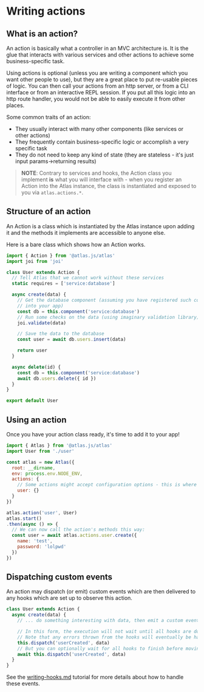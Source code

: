 # Writing actions

## What is an action?

An action is basically what a controller in an MVC architecture is. It is the glue that interacts with various services and other actions to achieve some business-specific task.

Using actions is optional (unless you are writing a component which you want other people to use), but they are a great place to put re-usable pieces of logic. You can then call your actions from an http server, or from a CLI interface or from an interactive REPL session. If you put all this logic into an http route handler, you would not be able to easily execute it from other places.

Some common traits of an action:

- They usually interact with many other components (like services or other actions)
- They frequently contain business-specific logic or accomplish a very specific task
- They do not need to keep any kind of state (they are stateless - it's just input params->returning results)

> **NOTE**: Contrary to services and hooks, the Action class you implement **is** what you will interface with - when you register an Action into the Atlas instance, the class is instantiated and exposed to you via `atlas.actions.*`.

## Structure of an action

An Action is a class which is instantiated by the Atlas instance upon adding it and the methods it implements are accessible to anyone else.

Here is a bare class which shows how an Action works.

```js
import { Action } from '@atlas.js/atlas'
import joi from 'joi'

class User extends Action {
  // Tell Atlas that we cannot work without these services
  static requires = ['service:database']

  async create(data) {
    // Get the database component (assuming you have registered such component
    // into your app)
    const db = this.component('service:database')
    // Run some checks on the data (using imaginary validation library)
    joi.validate(data)

    // Save the data to the database
    const user = await db.users.insert(data)

    return user
  }

  async delete(id) {
    const db = this.component('service:database')
    await db.users.delete({ id })
  }
}

export default User
```

## Using an action

Once you have your action class ready, it's time to add it to your app!

```js
import { Atlas } from '@atlas.js/atlas'
import User from './user'

const atlas = new Atlas({
  root: __dirname,
  env: process.env.NODE_ENV,
  actions: {
    // Some actions might accept configuration options - this is where you would put them!
    user: {}
  }
})

atlas.action('user', User)
atlas.start()
.then(async () => {
  // We can now call the action's methods this way:
  const user = await atlas.actions.user.create({
    name: 'test',
    password: 'lolpwd'
  })
})
```

## Dispatching custom events

An action may dispatch (or emit) custom events which are then delivered to any hooks which are set up to observe this action.

```js
class User extends Action {
  async create(data) {
    // ... do something interesting with data, then emit a custom event!

    // In this form, the execution will not wait until all hooks are done processing the event.
    // Note that any errors thrown from the hooks will eventually be handled by Atlas.
    this.dispatch('userCreated', data)
    // But you can optionally wait for all hooks to finish before moving on.
    await this.dispatch('userCreated', data)
  }
}
```

See the [writing-hooks.md](writing-hooks.md) tutorial for more details about how to handle these events.
